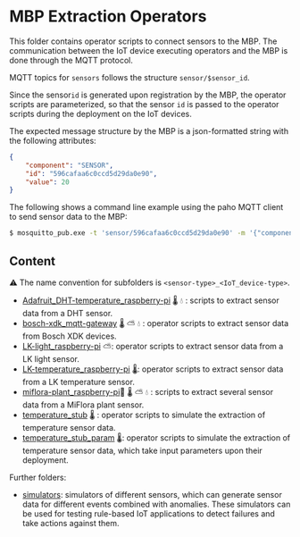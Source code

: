 # MBP Extraction Operators

This folder contains operator scripts to connect sensors to the MBP. The communication between the IoT device executing operators and the MBP is done through the MQTT protocol. 

MQTT topics for `sensors` follows the structure `sensor/$sensor_id`. 

Since the sensor`id` is generated upon registration by the MBP, the operator scripts are parameterized, so that the sensor `id` is passed to the operator scripts during the deployment on the IoT devices.

The expected message structure by the MBP is a json-formatted string with the following attributes:
```json
{
	"component": "SENSOR", 
	"id": "596cafaa6c0ccd5d29da0e90", 
	"value": 20
}
```

The following shows a command line example using the paho MQTT client to send sensor data to the MBP: 

```bash
$ mosquitto_pub.exe -t 'sensor/596cafaa6c0ccd5d29da0e90' -m '{"component":"SENSOR","id":"596cafaa6c0ccd5d29da0e90","value":20}'
```



## Content

:warning: The name convention for subfolders is `<sensor-type>_<IoT_device-type>`.

- [Adafruit_DHT-temperature_raspberry-pi](Adafruit_DHT-temperature_raspberry-pi) :thermometer: :droplet: : scripts to extract sensor data from a DHT sensor. 
- [bosch-xdk_mqtt-gateway](bosch-xdk_mqtt-gateway) :thermometer: :partly_sunny: :droplet: : operator scripts to extract sensor data from Bosch XDK devices.
- [LK-light_raspberry-pi](LK-light_raspberry-pi) :partly_sunny:: operator scripts to extract sensor data from a LK light sensor.
- [LK-temperature_raspberry-pi](LK-temperature_raspberry-pi) :thermometer:: operator scripts to extract sensor data from a LK temperature sensor. 
-  [miflora-plant_raspberry-pi](miflora-plant_raspberry-pi):seedling: :thermometer: :partly_sunny: :droplet: : scripts to extract several sensor data from a MiFlora plant sensor.
- [temperature_stub](temperature_stub) :thermometer: : operator scripts to simulate the extraction of temperature sensor data. 
- [temperature_stub_param](temperature_stub_param) :thermometer:: operator scripts to simulate the extraction of temperature sensor data, which take input parameters upon their deployment. 

Further folders:

* [simulators](simulators): simulators of different sensors, which can generate sensor data for different events combined with anomalies. These simulators can be used for testing rule-based IoT applications to detect failures and take actions against them.